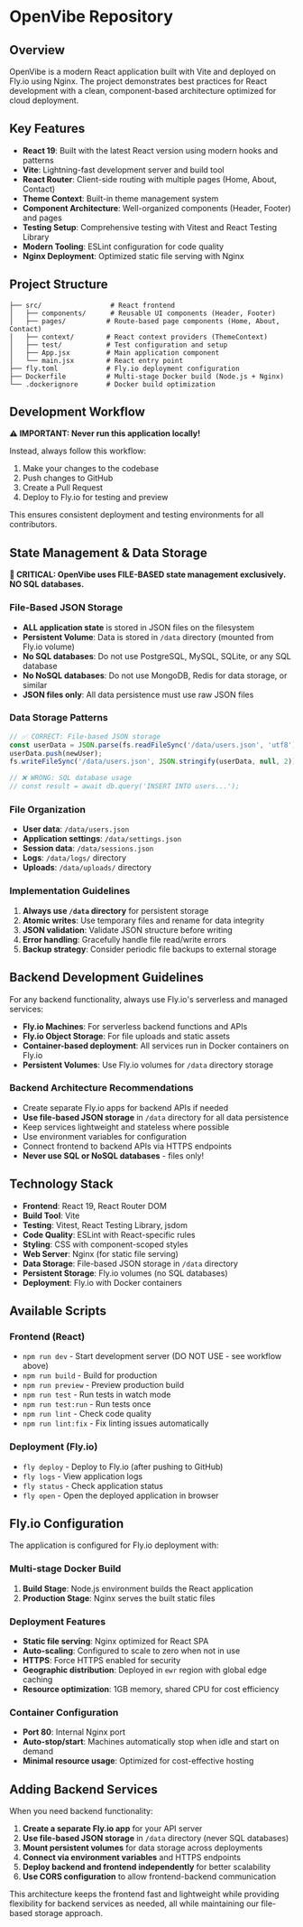 # OpenVibe Repository

## Overview

OpenVibe is a modern React application built with Vite and deployed on Fly.io using Nginx. The project demonstrates best practices for React development with a clean, component-based architecture optimized for cloud deployment.

## Key Features

- **React 19**: Built with the latest React version using modern hooks and patterns
- **Vite**: Lightning-fast development server and build tool
- **React Router**: Client-side routing with multiple pages (Home, About, Contact)
- **Theme Context**: Built-in theme management system
- **Component Architecture**: Well-organized components (Header, Footer) and pages
- **Testing Setup**: Comprehensive testing with Vitest and React Testing Library
- **Modern Tooling**: ESLint configuration for code quality
- **Nginx Deployment**: Optimized static file serving with Nginx

## Project Structure

```
├── src/                 # React frontend
│   ├── components/      # Reusable UI components (Header, Footer)
│   ├── pages/          # Route-based page components (Home, About, Contact)
│   ├── context/        # React context providers (ThemeContext)
│   ├── test/           # Test configuration and setup
│   ├── App.jsx         # Main application component
│   └── main.jsx        # React entry point
├── fly.toml            # Fly.io deployment configuration
├── Dockerfile          # Multi-stage Docker build (Node.js + Nginx)
└── .dockerignore       # Docker build optimization
```

## Development Workflow

**⚠️ IMPORTANT: Never run this application locally!**

Instead, always follow this workflow:
1. Make your changes to the codebase
2. Push changes to GitHub
3. Create a Pull Request
4. Deploy to Fly.io for testing and preview

This ensures consistent deployment and testing environments for all contributors.

## State Management & Data Storage

**🚨 CRITICAL: OpenVibe uses FILE-BASED state management exclusively. NO SQL databases.**

### File-Based JSON Storage
- **ALL application state** is stored in JSON files on the filesystem
- **Persistent Volume**: Data is stored in `/data` directory (mounted from Fly.io volume)
- **No SQL databases**: Do not use PostgreSQL, MySQL, SQLite, or any SQL database
- **No NoSQL databases**: Do not use MongoDB, Redis for data storage, or similar
- **JSON files only**: All data persistence must use raw JSON files

### Data Storage Patterns
```javascript
// ✅ CORRECT: File-based JSON storage
const userData = JSON.parse(fs.readFileSync('/data/users.json', 'utf8'));
userData.push(newUser);
fs.writeFileSync('/data/users.json', JSON.stringify(userData, null, 2));

// ❌ WRONG: SQL database usage
// const result = await db.query('INSERT INTO users...');
```

### File Organization
- **User data**: `/data/users.json`
- **Application settings**: `/data/settings.json`
- **Session data**: `/data/sessions.json`
- **Logs**: `/data/logs/` directory
- **Uploads**: `/data/uploads/` directory

### Implementation Guidelines
1. **Always use `/data` directory** for persistent storage
2. **Atomic writes**: Use temporary files and rename for data integrity
3. **JSON validation**: Validate JSON structure before writing
4. **Error handling**: Gracefully handle file read/write errors
5. **Backup strategy**: Consider periodic file backups to external storage

## Backend Development Guidelines

For any backend functionality, always use Fly.io's serverless and managed services:

- **Fly.io Machines**: For serverless backend functions and APIs
- **Fly.io Object Storage**: For file uploads and static assets
- **Container-based deployment**: All services run in Docker containers on Fly.io
- **Persistent Volumes**: Use Fly.io volumes for `/data` directory storage

### Backend Architecture Recommendations
- Create separate Fly.io apps for backend APIs if needed
- **Use file-based JSON storage** in `/data` directory for all data persistence
- Keep services lightweight and stateless where possible
- Use environment variables for configuration
- Connect frontend to backend APIs via HTTPS endpoints
- **Never use SQL or NoSQL databases** - files only!

## Technology Stack

- **Frontend**: React 19, React Router DOM
- **Build Tool**: Vite
- **Testing**: Vitest, React Testing Library, jsdom
- **Code Quality**: ESLint with React-specific rules
- **Styling**: CSS with component-scoped styles
- **Web Server**: Nginx (for static file serving)
- **Data Storage**: File-based JSON storage in `/data` directory
- **Persistent Storage**: Fly.io volumes (no SQL databases)
- **Deployment**: Fly.io with Docker containers

## Available Scripts

### Frontend (React)
- `npm run dev` - Start development server (DO NOT USE - see workflow above)
- `npm run build` - Build for production
- `npm run preview` - Preview production build
- `npm run test` - Run tests in watch mode
- `npm run test:run` - Run tests once
- `npm run lint` - Check code quality
- `npm run lint:fix` - Fix linting issues automatically

### Deployment (Fly.io)
- `fly deploy` - Deploy to Fly.io (after pushing to GitHub)
- `fly logs` - View application logs
- `fly status` - Check application status
- `fly open` - Open the deployed application in browser

## Fly.io Configuration

The application is configured for Fly.io deployment with:

### Multi-stage Docker Build
1. **Build Stage**: Node.js environment builds the React application
2. **Production Stage**: Nginx serves the built static files

### Deployment Features
- **Static file serving**: Nginx optimized for React SPA
- **Auto-scaling**: Configured to scale to zero when not in use
- **HTTPS**: Force HTTPS enabled for security
- **Geographic distribution**: Deployed in `ewr` region with global edge caching
- **Resource optimization**: 1GB memory, shared CPU for cost efficiency

### Container Configuration
- **Port 80**: Internal Nginx port
- **Auto-stop/start**: Machines automatically stop when idle and start on demand
- **Minimal resource usage**: Optimized for cost-effective hosting

## Adding Backend Services

When you need backend functionality:

1. **Create a separate Fly.io app** for your API server
2. **Use file-based JSON storage** in `/data` directory (never SQL databases)
3. **Mount persistent volumes** for data storage across deployments
4. **Connect via environment variables** and HTTPS endpoints
5. **Deploy backend and frontend independently** for better scalability
6. **Use CORS configuration** to allow frontend-backend communication

This architecture keeps the frontend fast and lightweight while providing flexibility for backend services as needed, all while maintaining our file-based storage approach.